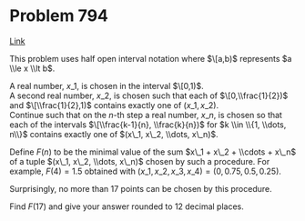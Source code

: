 # Problem 794

[Link](https://projecteuler.net/problem=794)

This problem uses half open interval notation where $\[a,b)$ represents $a \\le x \\lt b$.

A real number, $x\_1$, is chosen in the interval $\[0,1)$.  
A second real number, $x\_2$, is chosen such that each of $\[0,\\frac{1}{2})$ and $\[\\frac{1}{2},1)$ contains exactly one of $(x\_1, x\_2)$.  
Continue such that on the $n$-th step a real number, $x\_n$, is chosen so that each of the intervals $\[\\frac{k-1}{n}, \\frac{k}{n})$ for $k \\in \\{1, \\dots, n\\}$ contains exactly one of $(x\_1, x\_2, \\dots, x\_n)$.

Define $F(n)$ to be the minimal value of the sum $x\_1 + x\_2 + \\cdots + x\_n$ of a tuple $(x\_1, x\_2, \\dots, x\_n)$ chosen by such a procedure. For example, $F(4) = 1.5$ obtained with $(x\_1, x\_2, x\_3, x\_4) = (0, 0.75, 0.5, 0.25)$.

Surprisingly, no more than $17$ points can be chosen by this procedure. 

Find $F(17)$ and give your answer rounded to $12$ decimal places.
